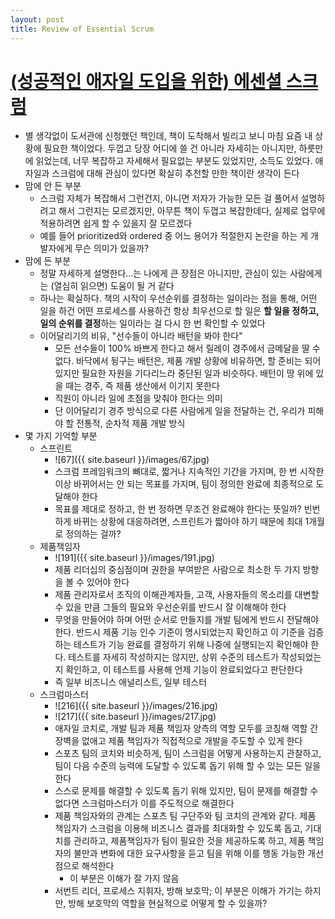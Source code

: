 ```yaml
---
layout: post
title: Review of Essential Scrum
---
```


# [(성공적인 애자일 도입을 위한) 에센셜 스크럼](http://book.daum.net/detail/book.do?bookid=KOR9791185890241)
* 별 생각없이 도서관에 신청했던 책인데, 책이 도착해서 빌리고 보니 마침 요즘 내 상황에 필요한 책이었다. 두껍고 당장 어디에 쓸 건 아니라 자세히는 아니지만, 하룻만에 읽었는데, 너무 복잡하고 자세해서 필요없는 부분도 있었지만, 소득도 있었다. 애자일과 스크럼에 대해 관심이 있다면 확실히 추천할 만한 책이란 생각이 든다
* 맘에 안 든 부분
  * 스크럼 자체가 복잡해서 그런건지, 아니면 저자가 가능한 모든 걸 풀어서 설명하려고 해서 그런지는 모르겠지만, 아무튼 책이 두껍고 복잡한데다, 실제로 업무에 적용하려면 쉽게 할 수 있을지 잘 모르겠다
  * 예를 들어 prioritized와 ordered 중 어느 용어가 적절한지 논란을 하는 게 개발자에게 무슨 의미가 있을까?
* 맘에 든 부분
  * 정말 자세하게 설명한다...는 나에게 큰 장점은 아니지만, 관심이 있는 사람에게는 (열심히 읽으면) 도움이 될 거 같다
  * 하나는 확실하다. 책의 시작이 우선순위를 결정하는 일이라는 점을 통해, 어떤 일을 하건 어떤 프로세스를 사용하건 항상 최우선으로 할 일은 **할 일을 정하고, 일의 순위를 결정**하는 일이라는 걸 다시 한 번 확인할 수 있었다
  * 이어달리기의 비유, "선수들이 아니라 배턴을 봐야 한다"
    * 모든 선수들이 100% 바쁘게 한다고 해서 릴레이 경주에서 금메달을 딸 수 없다.  바닥에서 뒹구는 배턴은, 제품 개발 상황에 비유하면, 할 준비는 되어 있지만 필요한 자원을 기다리느라 중단된 일과 비슷하다. 배턴이 땅 위에 있을 때는 경주, 즉 제품 생산에서 이기지 못한다
    * 직원이 아니라 일에 초점을 맞춰야 한다는 의미
    * 단 이어달리기 경주 방식으로 다른 사람에게 일을 전달하는 건, 우리가 피해야 할 전통적, 순차적 제품 개발 방식
* 몇 가지 기억할 부분
  * 스프린트
    * ![67]({{ site.baseurl }}/images/67.jpg)
    * 스크럼 프레임워크의 뼈대로, 짧거나 지속적인 기간을 가지며, 한 번 시작한 이상 바뀌어서는 안 되는 목표를 가지며, 팀이 정의한 완료에 최종적으로 도달해야 한다
    * 목표를 제대로 정하고, 한 번 정하면 무조건 완료해야 한다는 뜻일까? 빈번하게 바뀌는 상황에 대응하려면, 스프린트가 짧아야 하기 때문에 최대 1개월로 정의하는 걸까?
  * 제품책임자
    * ![191]({{ site.baseurl }}/images/191.jpg)
    * 제품 리더십의 중심점이며 권한을 부여받은 사람으로 최소한 두 가지 방향을 볼 수 있어야 한다
    * 제품 관리자로서 조직의 이해관계자들, 고객, 사용자들의 목소리를 대변할 수 있을 만큼 그들의 필요와 우선순위를 반드시 잘 이해해야 한다
    * 무엇을 만들어야 하며 어떤 순서로 만들지를 개발 팀에게 반드시 전달해야 한다. 반드시 제품 기능 인수 기준이 명시되었는지 확인하고 이 기준을 검증하는 테스트가 기능 완료를 결정하기 위해 나중에 실행되는지 확인해야 한다. 테스트를 자세히 작성하지는 않지만, 상위 수준의 테스트가 작성되었는지 확인하고, 이 테스트를 사용해 언제 기능이 완료되었다고 판단한다
    * 즉 일부 비즈니스 애널리스트, 일부 테스터
  * 스크럼마스터
    * ![216]({{ site.baseurl }}/images/216.jpg)
    * ![217]({{ site.baseurl }}/images/217.jpg)
    * 애자일 코치로, 개발 팀과 제품 책임자 양측의 역할 모두를 코칭해 역할 간 장벽을 없애고 제품 책임자가 직접적으로 개발을 주도할 수 있게 한다
    * 스포츠 팀의 코치와 비슷하게, 팀이 스크럼을 어떻게 사용하는지 관찰하고, 팀이 다음 수준의 능력에 도달할 수 있도록 돕기 위해 할 수 있는 모든 일을 한다
    * 스스로 문제를 해결할 수 있도록 돕기 위해 있지만, 팀이 문제를 해결할 수 없다면 스크럼마스터가 이를 주도적으로 해결한다
    * 제품 책임자와의 관계는 스포츠 팀 구단주와 팀 코치의 관계와 같다. 제품 책임자가 스크럼을 이용해 비즈니스 결과를 최대화할 수 있도록 돕고, 기대치를 관리하고, 제품책임자가 팀이 필요한 것을 제공하도록 하고, 제품 책임자의 불만과 변화에 대한 요구사항을 듣고 팀을 위해 이를 행동 가능한 개선점으로 해석한다
      * 이 부분은 이해가 잘 가지 않음
    * 서번트 리더, 프로세스 지휘자, 방해 보호막; 이 부분은 이해가 가기는 하지만, 방해 보호막의 역할을 현실적으로 어떻게 할 수 있을까?
